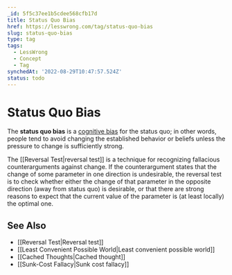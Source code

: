 ```yaml
---
_id: 5f5c37ee1b5cdee568cfb17d
title: Status Quo Bias
href: https://lesswrong.com/tag/status-quo-bias
slug: status-quo-bias
type: tag
tags:
  - LessWrong
  - Concept
  - Tag
synchedAt: '2022-08-29T10:47:57.524Z'
status: todo
---
```


# Status Quo Bias

The **status quo bias** is a [cognitive bias](https://wiki.lesswrong.com/wiki/cognitive_bias) for the status quo; in other words, people tend to avoid changing the established behavior or beliefs unless the pressure to change is sufficiently strong.

The [[Reversal Test|reversal test]] is a technique for recognizing fallacious counterarguments against change. If the counterargument states that the change of some parameter in one direction is undesirable, the reversal test is to check whether either the change of that parameter in the opposite direction (away from status quo) is desirable, or that there are strong reasons to expect that the current value of the parameter is (at least locally) the optimal one.

## See Also

- [[Reversal Test|Reversal test]]
- [[Least Convenient Possible World|Least convenient possible world]]
- [[Cached Thoughts|Cached thought]]
- [[Sunk-Cost Fallacy|Sunk cost fallacy]]
